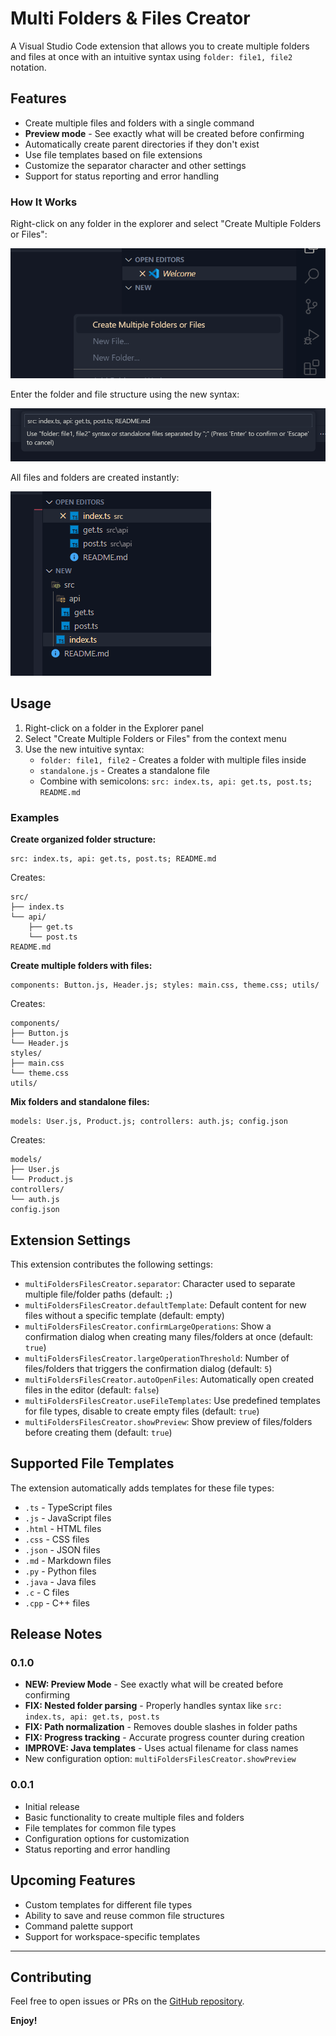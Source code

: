 # Multi Folders & Files Creator

A Visual Studio Code extension that allows you to create multiple folders and files at once with an intuitive syntax using `folder: file1, file2` notation.

## Features

- Create multiple files and folders with a single command
- **Preview mode** - See exactly what will be created before confirming
- Automatically create parent directories if they don't exist
- Use file templates based on file extensions
- Customize the separator character and other settings
- Support for status reporting and error handling

### How It Works

Right-click on any folder in the explorer and select "Create Multiple Folders or Files":

![Context Menu](https://raw.githubusercontent.com/Kavindu-Wijesekara/multi-folders-files-creator/main/images/context-menu.png)

Enter the folder and file structure using the new syntax:

![Input Box](https://raw.githubusercontent.com/Kavindu-Wijesekara/multi-folders-files-creator/main/images/input-box.png)

All files and folders are created instantly:

![Result](https://raw.githubusercontent.com/Kavindu-Wijesekara/multi-folders-files-creator/main/images/result.png)

## Usage

1. Right-click on a folder in the Explorer panel
2. Select "Create Multiple Folders or Files" from the context menu
3. Use the new intuitive syntax:
   - `folder: file1, file2` - Creates a folder with multiple files inside
   - `standalone.js` - Creates a standalone file
   - Combine with semicolons: `src: index.ts, api: get.ts, post.ts; README.md`

### Examples

**Create organized folder structure:**
```
src: index.ts, api: get.ts, post.ts; README.md
```
Creates:
```
src/
├── index.ts
└── api/
    ├── get.ts
    └── post.ts
README.md
```

**Create multiple folders with files:**
```
components: Button.js, Header.js; styles: main.css, theme.css; utils/
```
Creates:
```
components/
├── Button.js
└── Header.js
styles/
├── main.css
└── theme.css
utils/
```

**Mix folders and standalone files:**
```
models: User.js, Product.js; controllers: auth.js; config.json
```
Creates:
```
models/
├── User.js
└── Product.js
controllers/
└── auth.js
config.json
```

## Extension Settings

This extension contributes the following settings:

* `multiFoldersFilesCreator.separator`: Character used to separate multiple file/folder paths (default: `;`)
* `multiFoldersFilesCreator.defaultTemplate`: Default content for new files without a specific template (default: empty)
* `multiFoldersFilesCreator.confirmLargeOperations`: Show a confirmation dialog when creating many files/folders at once (default: `true`)
* `multiFoldersFilesCreator.largeOperationThreshold`: Number of files/folders that triggers the confirmation dialog (default: `5`)
* `multiFoldersFilesCreator.autoOpenFiles`: Automatically open created files in the editor (default: `false`)
* `multiFoldersFilesCreator.useFileTemplates`: Use predefined templates for file types, disable to create empty files (default: `true`)
* `multiFoldersFilesCreator.showPreview`: Show preview of files/folders before creating them (default: `true`)

## Supported File Templates

The extension automatically adds templates for these file types:

- `.ts` - TypeScript files
- `.js` - JavaScript files
- `.html` - HTML files
- `.css` - CSS files
- `.json` - JSON files
- `.md` - Markdown files
- `.py` - Python files
- `.java` - Java files
- `.c` - C files
- `.cpp` - C++ files

## Release Notes

### 0.1.0

- **NEW: Preview Mode** - See exactly what will be created before confirming
- **FIX: Nested folder parsing** - Properly handles syntax like `src: index.ts, api: get.ts, post.ts`
- **FIX: Path normalization** - Removes double slashes in folder paths
- **FIX: Progress tracking** - Accurate progress counter during creation
- **IMPROVE: Java templates** - Uses actual filename for class names
- New configuration option: `multiFoldersFilesCreator.showPreview`

### 0.0.1

- Initial release
- Basic functionality to create multiple files and folders
- File templates for common file types
- Configuration options for customization
- Status reporting and error handling

## Upcoming Features

- Custom templates for different file types
- Ability to save and reuse common file structures
- Command palette support
- Support for workspace-specific templates

---

## Contributing

Feel free to open issues or PRs on the [GitHub repository](https://github.com/Kavindu-Wijesekara/multi-folders-files-creator).

**Enjoy!**
